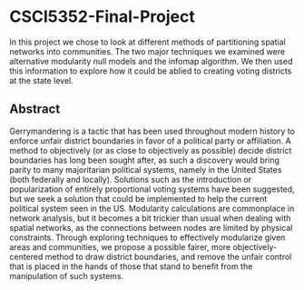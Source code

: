# CSCI5352-Final-Project

In this project we chose to look at different methods of partitioning spatial networks into communities. The two major techniques we examined 
were alternative modularity null models and the infomap algorithm. We then used this information to explore how it could be ablied to creating voting 
districts at the state level. 

## Abstract

Gerrymandering is a tactic that has been used throughout modern history to enforce unfair district boundaries in favor of a political party or affiliation. A method to objectively (or as close to objectively as possible) decide district boundaries has long been sought after, as such a discovery would bring parity to many majoritarian political systems, namely in the United States (both federally and locally). Solutions such as the introduction or popularization of entirely proportional voting systems have been suggested, but we seek a solution that could be implemented to help the current political system seen in the US. Modularity calculations are commonplace in network analysis, but it becomes a bit trickier than usual when dealing with spatial networks, as the connections between nodes are limited by physical constraints. Through exploring techniques to effectively modularize given areas and communities, we propose a possible fairer, more objectively-centered method to draw district boundaries, and remove the unfair control that is placed in the hands of those that stand to benefit from the manipulation of such systems.
